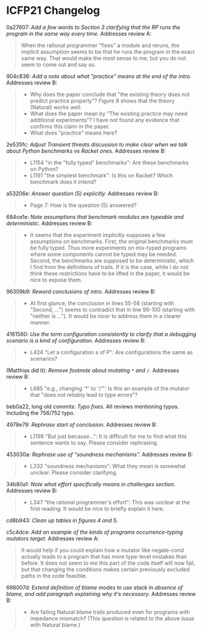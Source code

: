 ICFP21 Changelog
================

0a27607: *Add a few words to Section 3 clarifying that the RP runs the program in the same way every time.*
Addresses review A:
> When the rational programmer "fixes" a module and reruns, the implicit
> assumption seems to be that he runs the program in the exact same way. That
> would make the most sense to me, but you do not seem to come out and say so.


904c836: *Add a note about what "practice" means at the end of the intro.*
Addresses review B:
>  - Why does the paper conclude that "the existing theory does not predict
>    practice properly"?  Figure 8 shows that the theory (Natural) works well.
>  - What does the paper mean by "The existing practice may need additional
>    experiments"?  I have not found any evidence that confirms this claim in the
>    paper.
>  - What does "practice" means here?


2e535fc: *Adjust Transient threats discussion to make clear when we talk about Python benchmarks vs Racket ones.*
Addresses review B:
> - L1154 "in the "fully typed" benchmarks":  Are these benchmarks on Python?
> - L1161 "the simplest benchmark":  Is this on Racket?  Which benchmark
>   does it intend?


a53206e: *Answer question (5) explicitly.*
Addresses review B:
> - Page 7: How is the question (5) answered?


684ce1e: *Note assumptions that benchmark modules are typeable and deterministic.*
Addresses review B:
> - It seems that the experiment implicitly supposes a few assumptions on
>   benchmarks.  First, the original benchmarks must be fully typed.  Thus more
>   experiments on mix-typed programs where some components cannot be typed may be
>   needed.  Second, the benchmarks are supposed to be deterministic, which I find
>   from the definitions of trails.  If it is the case, while I do not think these
>   restrictions have to be lifted in the paper, it would be nice to expose them.


96309b9: *Reword conclusions of intro.*
Addresses review B:
>  - At first glance, the conclusion in lines 55-56 (starting with "Second, ...")
>    seems to contradict that in line 99-100 (starting with "neither is ...").  It would
>    be nicer to address them in a clearer manner.


4161560: *Use the term configuration consistently to clarify that a debugging scenario is a kind of configuration.*
Addresses review B:
> - L424 "Let a configuration s of P":  Are configurations the same as scenarios?


(Matthias did it): *Remove footnote about mutating `*` and `/`.*
Addresses review B:
> - L685 "e.g., changing '*' to '/'":  Is this an example of the mutator that
>   "does not reliably lead to type errors"?


beb0a22, long old commits: *Typo fixes.*
All reviews mentioning typos.
Including the 756/752 typo.


4978e79: *Rephrase start of conclusion.*
Addresses review B:
> - L1198 "But just because...":  It is difficult for me to find what this
>   sentence wants to say.  Please consider rephrasing.


453030a: *Rephrase use of "soundness mechanisms".*
Addresses review B:
> - L332 "soundness mechanisms":  What they mean is somewhat unclear.  Please
>   consider clarifying.


34b80a1: *Note what effort specifically means in challenges section.*
Addresses review B:
> - L347 "the rational programmer's effort": This was unclear at the first
>   reading.  It would be nice to briefly explain it here.


cd8b943: *Clean up tables in figures 4 and 5.*


c5c4dce: *Add an example of the kinds of programs occurrence-typing mutators target.*
Addresses review A:
> It would help if you could explain how a mutator like negate-cond actually
> leads to a program that has more type-level mistakes than before. It does not
> seem to me this part of the code itself will now fail, but that changing the
> conditions makes certain previously excluded paths in the code feasible.


698007d: *Extend definition of blame modes to use stack in absence of blame, and add paragraph explaining why it's necessary.*
Addresses review B:
> - Are failing Natural blame trails produced even for programs with impedance
>   mismatch?  (This question is related to the above issue with Natural blame.)


